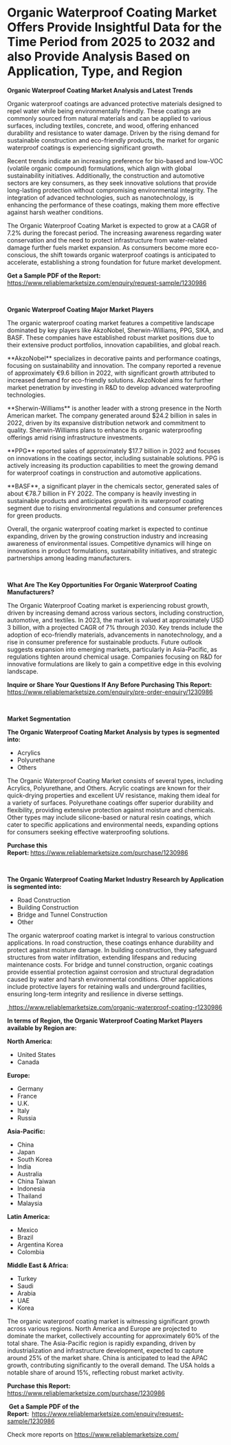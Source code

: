 <p><h1>Organic Waterproof Coating Market Offers Provide Insightful Data for the Time Period from 2025 to 2032 and also Provide Analysis Based on Application, Type, and Region</h1></p><p><strong>Organic Waterproof Coating Market Analysis and Latest Trends</strong></p>
<p><p>Organic waterproof coatings are advanced protective materials designed to repel water while being environmentally friendly. These coatings are commonly sourced from natural materials and can be applied to various surfaces, including textiles, concrete, and wood, offering enhanced durability and resistance to water damage. Driven by the rising demand for sustainable construction and eco-friendly products, the market for organic waterproof coatings is experiencing significant growth.</p><p>Recent trends indicate an increasing preference for bio-based and low-VOC (volatile organic compound) formulations, which align with global sustainability initiatives. Additionally, the construction and automotive sectors are key consumers, as they seek innovative solutions that provide long-lasting protection without compromising environmental integrity. The integration of advanced technologies, such as nanotechnology, is enhancing the performance of these coatings, making them more effective against harsh weather conditions.</p><p>The Organic Waterproof Coating Market is expected to grow at a CAGR of 7.2% during the forecast period. The increasing awareness regarding water conservation and the need to protect infrastructure from water-related damage further fuels market expansion. As consumers become more eco-conscious, the shift towards organic waterproof coatings is anticipated to accelerate, establishing a strong foundation for future market development.</p></p>
<p><strong>Get a Sample PDF of the Report:&nbsp;</strong> <a href="https://www.reliablemarketsize.com/enquiry/request-sample/1230986?utm_campaign=2005&utm_medium=2&utm_source=Github&utm_content=ia&utm_term=03022025&utm_id=organic-waterproof-coating">https://www.reliablemarketsize.com/enquiry/request-sample/1230986</a></p>
<p>&nbsp;</p>
<p><strong>Organic Waterproof Coating Major Market Players</strong></p>
<p><p>The organic waterproof coating market features a competitive landscape dominated by key players like AkzoNobel, Sherwin-Williams, PPG, SIKA, and BASF. These companies have established robust market positions due to their extensive product portfolios, innovation capabilities, and global reach.</p><p>**AkzoNobel** specializes in decorative paints and performance coatings, focusing on sustainability and innovation. The company reported a revenue of approximately €9.6 billion in 2022, with significant growth attributed to increased demand for eco-friendly solutions. AkzoNobel aims for further market penetration by investing in R&D to develop advanced waterproofing technologies.</p><p>**Sherwin-Williams** is another leader with a strong presence in the North American market. The company generated around $24.2 billion in sales in 2022, driven by its expansive distribution network and commitment to quality. Sherwin-Williams plans to enhance its organic waterproofing offerings amid rising infrastructure investments.</p><p>**PPG** reported sales of approximately $17.7 billion in 2022 and focuses on innovations in the coatings sector, including sustainable solutions. PPG is actively increasing its production capabilities to meet the growing demand for waterproof coatings in construction and automotive applications.</p><p>**BASF**, a significant player in the chemicals sector, generated sales of about €78.7 billion in FY 2022. The company is heavily investing in sustainable products and anticipates growth in its waterproof coating segment due to rising environmental regulations and consumer preferences for green products.</p><p>Overall, the organic waterproof coating market is expected to continue expanding, driven by the growing construction industry and increasing awareness of environmental issues. Competitive dynamics will hinge on innovations in product formulations, sustainability initiatives, and strategic partnerships among leading manufacturers.</p></p>
<p>&nbsp;</p>
<p><strong>What Are The Key Opportunities For Organic Waterproof Coating Manufacturers?</strong></p>
<p><p>The Organic Waterproof Coating market is experiencing robust growth, driven by increasing demand across various sectors, including construction, automotive, and textiles. In 2023, the market is valued at approximately USD 3 billion, with a projected CAGR of 7% through 2030. Key trends include the adoption of eco-friendly materials, advancements in nanotechnology, and a rise in consumer preference for sustainable products. Future outlook suggests expansion into emerging markets, particularly in Asia-Pacific, as regulations tighten around chemical usage. Companies focusing on R&D for innovative formulations are likely to gain a competitive edge in this evolving landscape.</p></p>
<p><strong>Inquire or Share Your Questions If Any Before Purchasing This Report:</strong> <a href="https://www.reliablemarketsize.com/enquiry/pre-order-enquiry/1230986?utm_campaign=2005&utm_medium=2&utm_source=Github&utm_content=ia&utm_term=03022025&utm_id=organic-waterproof-coating">https://www.reliablemarketsize.com/enquiry/pre-order-enquiry/1230986</a></p>
<p>&nbsp;</p>
<p><strong>Market Segmentation</strong></p>
<p><strong>The Organic Waterproof Coating Market Analysis by types is segmented into:</strong></p>
<p><ul><li>Acrylics</li><li>Polyurethane</li><li>Others</li></ul></p>
<p><p>The Organic Waterproof Coating Market consists of several types, including Acrylics, Polyurethane, and Others. Acrylic coatings are known for their quick-drying properties and excellent UV resistance, making them ideal for a variety of surfaces. Polyurethane coatings offer superior durability and flexibility, providing extensive protection against moisture and chemicals. Other types may include silicone-based or natural resin coatings, which cater to specific applications and environmental needs, expanding options for consumers seeking effective waterproofing solutions.</p></p>
<p><strong>Purchase this Report:&nbsp;</strong><a href="https://www.reliablemarketsize.com/purchase/1230986?utm_campaign=2005&utm_medium=2&utm_source=Github&utm_content=ia&utm_term=03022025&utm_id=organic-waterproof-coating">https://www.reliablemarketsize.com/purchase/1230986</a></p>
<p>&nbsp;</p>
<p><strong>The Organic Waterproof Coating Market Industry Research by Application is segmented into:</strong></p>
<p><ul><li>Road Construction</li><li>Building Construction</li><li>Bridge and Tunnel Construction</li><li>Other</li></ul></p>
<p><p>The organic waterproof coating market is integral to various construction applications. In road construction, these coatings enhance durability and protect against moisture damage. In building construction, they safeguard structures from water infiltration, extending lifespans and reducing maintenance costs. For bridge and tunnel construction, organic coatings provide essential protection against corrosion and structural degradation caused by water and harsh environmental conditions. Other applications include protective layers for retaining walls and underground facilities, ensuring long-term integrity and resilience in diverse settings.</p></p>
<p><a href="https://www.reliablemarketsize.com/organic-waterproof-coating-r1230986?utm_campaign=2005&utm_medium=2&utm_source=Github&utm_content=ia&utm_term=03022025&utm_id=organic-waterproof-coating">&nbsp;https://www.reliablemarketsize.com/organic-waterproof-coating-r1230986</a></p>
<p><strong>In terms of Region, the Organic Waterproof Coating Market Players available by Region are:</strong></p>
<p>
    <p> <strong> North America: </strong>
        <ul>
            <li>United States</li>
            <li>Canada</li>
        </ul>
        </p> 
    <p> <strong> Europe: </strong>
        <ul>
            <li>Germany</li>
            <li>France</li>
            <li>U.K.</li>
            <li>Italy</li>
            <li>Russia</li>
        </ul>
        </p> 
    <p> <strong> Asia-Pacific: </strong>
        <ul>
            <li>China</li>
            <li>Japan</li>
            <li>South Korea</li>
            <li>India</li>
            <li>Australia</li>
            <li>China Taiwan</li>
            <li>Indonesia</li>
            <li>Thailand</li>
            <li>Malaysia</li>
        </ul>
        </p> 
    <p> <strong> Latin America: </strong>
        <ul>
            <li>Mexico</li>
            <li>Brazil</li>
            <li>Argentina Korea</li>
            <li>Colombia</li>
        </ul>
        </p> 
    <p> <strong> Middle East & Africa: </strong>
        <ul>
            <li>Turkey</li>
            <li>Saudi</li>
            <li>Arabia</li>
            <li>UAE</li>
            <li>Korea</li>
        </ul>
    </p>
    </p>
<p><p>The organic waterproof coating market is witnessing significant growth across various regions. North America and Europe are projected to dominate the market, collectively accounting for approximately 60% of the total share. The Asia-Pacific region is rapidly expanding, driven by industrialization and infrastructure development, expected to capture around 25% of the market share. China is anticipated to lead the APAC growth, contributing significantly to the overall demand. The USA holds a notable share of around 15%, reflecting robust market activity.</p></p>
<p><strong>Purchase this Report: </strong><a href="https://www.reliablemarketsize.com/purchase/1230986?utm_campaign=2005&utm_medium=2&utm_source=Github&utm_content=ia&utm_term=03022025&utm_id=organic-waterproof-coating">https://www.reliablemarketsize.com/purchase/1230986</a></p>
<p>&nbsp;<strong>Get a Sample PDF of the Report:&nbsp;&nbsp;</strong><a href="https://www.reliablemarketsize.com/enquiry/request-sample/1230986?utm_campaign=2005&utm_medium=2&utm_source=Github&utm_content=ia&utm_term=03022025&utm_id=organic-waterproof-coating">https://www.reliablemarketsize.com/enquiry/request-sample/1230986</a></p>
<p><strong></strong></p>
<p>Check more reports on <a href="https://www.reliablemarketsize.com/?utm_campaign=2005&utm_medium=2&utm_source=Github&utm_content=ia&utm_term=03022025&utm_id=organic-waterproof-coating">https://www.reliablemarketsize.com/</a></p>